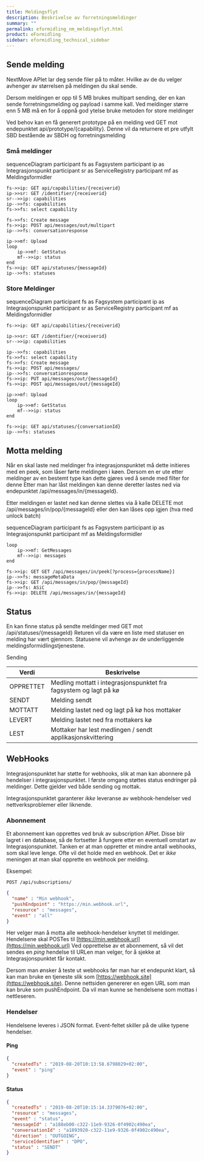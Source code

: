 ```yaml
---
title: Meldingsflyt
description: Beskrivelse av forretningsmeldinger
summary: ""
permalink: eformidling_nm_meldingsflyt.html
product: eFormidling
sidebar: eformidling_technical_sidebar
---
```


## Sende melding
NextMove APIet lar deg sende filer på to måter. Hvilke av de du velger avhenger av størrelsen på meldingen du skal sende. 

Dersom meldingen er opp til 5 MB brukes multipart sending, der en kan sende forretningsmelding og payload i samme kall. 
Ved meldinger større enn 5 MB må en for å oppnå god ytelse bruke metoden for store meldinger

Ved behov kan en få generert prototype på en melding ved GET mot endepunktet api/prototype/{capability}. Denne vil da returnere et pre utfylt SBD bestående av SBDH og forretningsmelding



### Små meldinger

<div class="mermaid">

sequenceDiagram
    participant fs as Fagsystem
    participant ip as Integrasjonspunkt
    participant sr as ServiceRegistry
    participant mf  as Meldingsformidler

    
    fs->>ip: GET api/capabilities/{receiverid}
    ip->>sr: GET /identifier/{receiverid}
    sr-->>ip: capabilities
    ip-->>fs: capabilities
    fs->>fs: select capability  

    fs->>fs: Create message   
    fs->>ip: POST api/messages/out/multipart
    ip-->>fs: conversationresponse
    
    ip->>mf: Upload
    loop 
        ip->>mf: GetStatus
        mf-->>ip: status
    end
    fs->>ip: GET api/statuses/{messageId}
    ip-->>fs: statuses

</div>

### Store Meldinger

<div class="mermaid">

sequenceDiagram
    participant fs as Fagsystem
    participant ip as Integrasjonspunkt
    participant sr as ServiceRegistry
    participant mf  as Meldingsformidler

    
    fs->>ip: GET api/capabilities/{receiverid}

    ip->>sr: GET /identifier/{receiverid}
    sr-->>ip: capabilities

    ip-->>fs: capabilities
    fs->>fs: select capability   
    fs->>fs: Create message      
    fs->>ip: POST api/messages/
    ip-->>fs: conversationresponse
    fs->>ip: PUT api/messages/out/{messageId}
    fs->>ip: POST api/messages/out/{messageId}
    
    ip->>mf: Upload
    loop 
        ip->>mf: GetStatus
        mf-->>ip: status
    end

    fs->>ip: GET api/statuses/{conversationId}
    ip-->>fs: statuses

</div>


## Motta melding

Når en skal laste ned meldinger fra integrasjonspunktet må dette initieres med en peek, som låser førte meldingen i køen. Dersom en er ute etter meldinger av en bestemt type kan dette gjøres ved å sende med filter for denne 
Etter man har låst meldingen kan denne deretter lastes ned via endepunktet
/api/messages/in/{messageId}.

Etter meldingen er lastet ned kan denne slettes via å kalle DELETE mot 
/api/messages/in/pop/{messageId} eller den kan låses opp igjen (hva med unlock batch)


<div class="mermaid">

sequenceDiagram
    participant fs as Fagsystem
    participant ip as Integrasjonspunkt
    participant mf  as Meldingsformidler

    loop
        ip->>mf: GetMessages
        mf-->>ip: messages
    end
    
    fs->>ip: GET GET /api/messages/in/peek[?process={processName}]
    ip-->>fs: messageMetaData
    fs->>ip: GET /api/messages/in/pop/{messageId}
    ip-->>fs: ASiC
    fs->>ip: DELETE /api/messages/in/{messageId}

</div>

## Status 

En kan finne status på sendte meldinger med GET mot /api/statuses/{messageId}
Returen vil da være en liste med statuser en melding har vært gjennom.
Statusene vil avhenge av de underliggende meldingsformidlingstjenestene.

Sending

|Verdi|Beskrivelse|
|-----|-----------|
|OPPRETTET|Medling mottatt i integrasjonspunktet fra fagsystem og lagt på kø|
|SENDT|Melding sendt |
|MOTTATT|Melding lastet ned og lagt på kø hos mottaker|
|LEVERT|Melding lastet ned fra mottakers kø|
|LEST|Mottaker har lest medlingen / sendt applikasjonskvittering|


## WebHooks

Integrasjonspunktet har støtte for webhooks, slik at man kan abonnere på hendelser i integrasjonspunktet.
I første omgang støttes status endringer på meldinger. Dette gjelder ved både sending og mottak.

Integrasjonspunktet garanterer *ikke* leveranse av webhook-hendelser ved nettverksproblemer eller liknende. 

### Abonnement

Et abonnement kan opprettes ved bruk av subscription APIet. Disse blir lagret i en database, så de fortsetter å fungere etter en eventuell omstart av Integrasjonspunktet. 
Tanken er at man oppretter et mindre antall webhooks, som skal leve lenge. Ofte vil det holde med en webhook. Det er *ikke* meningen at man skal opprette en webhook per melding.

Eksempel:

```text
POST /api/subscriptions/ 
```
```json
{
  "name" : "Min webhook",
  "pushEndpoint" : "https://min.webhook.url",
  "resource" : "messages",
  "event" : "all"
}
```

Her velger man å motta alle webhook-hendelser knyttet til meldinger. Hendelsene skal POSTes til [https://min.webhook.url](https://min.webhook.url)
Ved opprettelse av et abonnement, så vil det sendes en *ping* hendelse til URLen man velger, for å sjekke at Integrasjonspunktet får kontakt.

Dersom man ønsker å teste ut webhooks før man har et endepunkt klart, så kan man bruke en tjeneste slik som [https://webhook.site](https://webhook.site). 
Denne nettsiden genererer en egen URL som man kan bruke som pushEndpoint. Da vil man kunne se hendelsene som mottas i nettleseren. 

### Hendelser

Hendelsene leveres i JSON format. Event-feltet skiller på de ulike typene hendelser.

#### Ping

```json
{
  "createdTs" : "2019-08-20T10:13:58.6798029+02:00",
  "event" : "ping"
}
```

#### Status

```json
{
  "createdTs" : "2019-08-20T10:15:14.3379076+02:00",
  "resource" : "messages",
  "event" : "status",
  "messageId" : "a188eb00-c322-11e9-9326-0f4902c490ea",
  "conversationId" : "a1893920-c322-11e9-9326-0f4902c490ea",
  "direction" : "OUTGOING",
  "serviceIdentifier" : "DPO",
  "status" : "SENDT"
}
```






